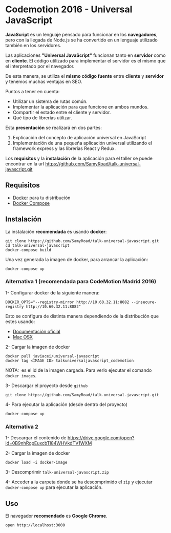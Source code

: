 # Codemotion 2016 - Universal JavaScript

**JavaScript** es un lenguaje pensado para funcionar en los **navegadores**, pero con la llegada de Node.js se ha convertido en un lenguaje utilizado también en los servidores. 

Las aplicaciones **"Universal JavaScript"** funcionan tanto en **servidor** como en **cliente**. El código utilizado para implementar el servidor es el mismo que el interpretado por el navegador.

De esta manera, se utiliza el **mismo código fuente** entre **cliente** y **servidor** y tenemos muchas ventajas en SEO. 

Puntos a tener en cuenta:

* Utilizar un sistema de rutas común.
* Implementar la aplicación para que funcione en ambos mundos.
* Compartir el estado entre el cliente y servidor.
* Qué tipo de librerías utilizar.

Esta **presentación** se realizará en dos partes:

1. Explicación del concepto de aplicación universal en JavaScript
2. Implementación de una pequeña aplicación universal utilizando el framework express y las librerías React y Redux.

Los **requisitos** y la **instalación** de la aplicación para el taller se puede encontrar en la url
https://github.com/SamyRoad/talk-universal-javascript.git

## Requisitos

* [Docker](https://www.docker.com/products/docker) para tu distribución
* [Docker Compose](https://docs.docker.com/compose/install/)

## Instalación

La instalación **recomendada** es usando **docker**:

```
git clone https://github.com/SamyRoad/talk-universal-javascript.git
cd talk-universal-javascript
docker-compose build
```

Una vez generada la imagen de docker, para arrancar la aplicación:

```
docker-compose up
```

### Alternativa 1 (**recomendada para CodeMotion Madrid 2016**)

1- Configurar docker de la siguiente manera:

```
DOCKER_OPTS="--registry-mirror http://10.60.32.11:8082 --insecure-registry http://10.60.32.11:8082"
```

Esto se configura de distinta manera dependiendo de la distribución que estes usando:

* [Documentación oficial](https://docs.docker.com/engine/admin/) 
* [Mac OSX](http://stackoverflow.com/questions/32808215/where-to-set-the-insecure-registry-flag-on-mac-os)

2- Cargar la imagen de docker

```
docker pull javiacei/universal-javascript
docker tag <IMAGE ID> talkuniversaljavascript_codemotion
```

NOTA: <IMAGE ID> es el id de la imagen cargada. Para verlo ejecutar el comando `docker images`.

3- Descargar el proyecto desde `github`

```
git clone https://github.com/SamyRoad/talk-universal-javascript.git
```

4-  Para ejecutar la aplicación (desde dentro del proyecto)

```
docker-compose up
```

### Alternativa 2

1- Descargar el contenido de https://drive.google.com/open?id=0B9nhRopEuxcbTl84WHVkdTV1WXM

2- Cargar la imagen de docker

```
docker load -i docker-image
```

3- Descomprimir `talk-universal-javascript.zip`

4- Acceder a la carpeta donde se ha descomprimido el `zip` y ejecutar `docker-compose up` para ejecutar la aplicación.

## Uso

El navegador **recomendado** es **Google Chrome**.

```
open http://localhost:3000
```
